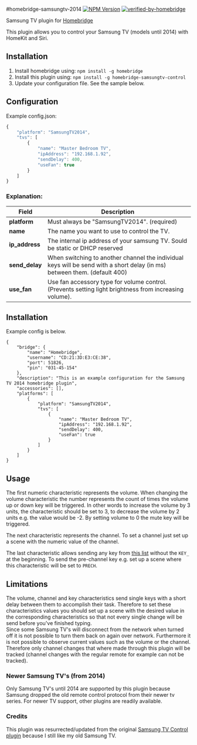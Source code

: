 #homebridge-samsungtv-2014
[![NPM Version](https://img.shields.io/npm/v/homebridge-samsungtv-2014.svg)](https://www.npmjs.com/package/homebridge-samsungtv-2014)
[![verified-by-homebridge](https://badgen.net/badge/homebridge/verified/purple)](https://github.com/homebridge/homebridge/wiki/Verified-Plugins)

Samsung TV plugin for [Homebridge](https://github.com/nfarina/homebridge)

This plugin allows you to control your Samsung TV (models until 2014) with HomeKit and Siri.

## Installation
1. Install homebridge using: `npm install -g homebridge`
2. Install this plugin using: `npm install -g homebridge-samsungtv-control`
3. Update your configuration file. See the sample below.

## Configuration
Example config.json:

```js
{
    "platform": "SamsungTV2014",
    "tvs": [
        {
            "name": "Master Bedroom TV",
            "ipAddress": "192.168.1.92",
            "sendDelay": 400,
            "useFan": true
        }
    ]
}
```

### Explanation:

Field           | Description
----------------|------------
**platform**    | Must always be "SamsungTV2014". (required)
**name**        | The name you want to use to control the TV.
**ip_address**  | The internal ip address of your samsung TV.  Sould be static or DHCP reserved
**send_delay**  | When switching to another channel the individual keys will be send with a short delay (in ms) between them. (default 400)
**use_fan**     | Use fan accessory type for volume control.  (Prevents setting light brightness from increasing volume).

## Installation

Example config is below.
```
{
	"bridge": {
		"name": "Homebridge",
		"username": "CD:21:3D:E3:CE:38",
		"port": 51826,
		"pin": "031-45-154"
	},
	"description": "This is an example configuration for the Samsung TV 2014 homebridge plugin",
	"accessories": [],
	"platforms": [
        {
            "platform": "SamsungTV2014",
            "tvs": [
                {
                    "name": "Master Bedroom TV",
                    "ipAddress": "192.168.1.92",
                    "sendDelay": 400,
                    "useFan": true
                }
            ]
        }
	]
}
```
## Usage

The first numeric characteristic represents the volume. When changing the volume characteristic the number represents the count of times the volume up or down key will be triggered. In other words to increase the volume by 3 units, the characteristic should be set to 3, to decrease the volume by 2 units e.g. the value would be -2. By setting volume to 0 the mute key will be triggered.

The next characteristic represents the channel. To set a channel just set up a scene with the numeric value of the channel.

The last characteristic allows sending any key from [this list](https://github.com/natalan/samsung-remote#remote-keys) without the `KEY_` at the beginning. To send the pre-channel key e.g. set up a scene where this characteristic will be set to `PRECH`.

## Limitations

The volume, channel and key characteristics send single keys with a short delay between them to accomplish their task. Therefore to set these characteristics values you should set up a scene with the desired value in the corresponding characteristics so that not every single change will be send before you've finished typing.  
Since some Samsung TV's will disconnect from the network when turned off it is not possible to turn them back on again over network.
Furthermore it is not possible to observe current values such as the volume or the channel. Therefore only channel changes that where made through this plugin will be tracked (channel changes with the regular remote for example can not be tracked).

### Newer Samsung TV's (from 2014)
Only Samsung TV's until 2014 are supported by this plugin because Samsung dropped the old remote control protocol from their newer tv series.  For newer TV support, other plugins are readily available.

### Credits
This plugin was resurrected/updated from the original [Samsung TV Control plugin](https://github.com/mmende/homebridge-samsungtv-control) because I still like my old Samsung TV.
  